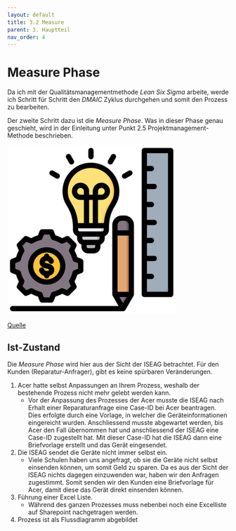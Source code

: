 ```yaml
---
layout: default
title: 3.2 Measure
parent: 3. Hauptteil
nav_order: 4
---
```

# Measure Phase

Da ich mit der Qualitätsmanagementmethode *Lean Six Sigma* arbeite, werde ich Schritt für Schritt den *DMAIC* Zyklus durchgehen und somit den Prozess zu bearbeiten. 

Der zweite Schritt dazu ist die *Measure Phase*. Was in dieser Phase genau geschieht, wird in der Einleitung unter Punkt 2.5 Projektmanagement-Methode beschrieben.

![Measure](../../ressources/bilder/rsz_design-process.png)

[Quelle](../Quellenverzeichnis/index.md#measure)

## Ist-Zustand

Die *Measure Phase* wird hier aus der Sicht der ISEAG betrachtet. Für den Kunden (Reparatur-Anfrager), gibt es keine spürbaren Veränderungen.

1. Acer hatte selbst Anpassungen an Ihrem Prozess, weshalb der bestehende Prozess nicht mehr gelebt werden kann.
	- Vor der Anpassung des Prozesses der Acer musste die ISEAG nach Erhalt einer Reparaturanfrage eine Case-ID bei Acer beantragen. Dies erfolgte durch eine Vorlage, in welcher die Geräteinformationen eingereicht wurden. Anschliessend musste abgewartet werden, bis Acer den Fall übernommen hat und anschliessend der ISEAG eine Case-ID zugestellt hat. Mit dieser Case-ID hat die ISEAG dann eine Briefvorlage erstellt und das Gerät eingesendet.
2. Die ISEAG sendet die Geräte nicht immer selbst ein.
	- Viele Schulen haben uns angefragt, ob sie die Geräte nicht selbst einsenden können, um somit Geld zu sparen. Da es aus der Sicht der ISEAG nichts dagegen einzuwenden war, haben wir den Anfragen zugestimmt. Somit senden wir den Kunden eine Briefvorlage für Acer, damit diese das Gerät direkt einsenden können.
3. Führung einer Excel Liste.
	- Während des ganzen Prozesses muss nebenbei noch eine Excelliste auf Sharepoint nachgetragen werden.
4. Prozess ist als Flussdiagramm abgebildet
